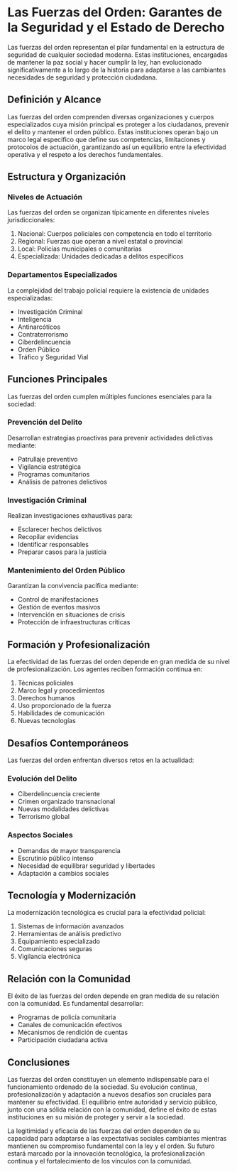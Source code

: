 # Las Fuerzas del Orden: Garantes de la Seguridad y el Estado de Derecho

Las fuerzas del orden representan el pilar fundamental en la estructura de seguridad de cualquier sociedad moderna. Estas instituciones, encargadas de mantener la paz social y hacer cumplir la ley, han evolucionado significativamente a lo largo de la historia para adaptarse a las cambiantes necesidades de seguridad y protección ciudadana.

## Definición y Alcance

Las fuerzas del orden comprenden diversas organizaciones y cuerpos especializados cuya misión principal es proteger a los ciudadanos, prevenir el delito y mantener el orden público. Estas instituciones operan bajo un marco legal específico que define sus competencias, limitaciones y protocolos de actuación, garantizando así un equilibrio entre la efectividad operativa y el respeto a los derechos fundamentales.

## Estructura y Organización

### Niveles de Actuación

Las fuerzas del orden se organizan típicamente en diferentes niveles jurisdiccionales:

1. Nacional: Cuerpos policiales con competencia en todo el territorio
2. Regional: Fuerzas que operan a nivel estatal o provincial
3. Local: Policías municipales o comunitarias
4. Especializada: Unidades dedicadas a delitos específicos

### Departamentos Especializados

La complejidad del trabajo policial requiere la existencia de unidades especializadas:

- Investigación Criminal
- Inteligencia
- Antinarcóticos
- Contraterrorismo
- Ciberdelincuencia
- Orden Público
- Tráfico y Seguridad Vial

## Funciones Principales

Las fuerzas del orden cumplen múltiples funciones esenciales para la sociedad:

### Prevención del Delito

Desarrollan estrategias proactivas para prevenir actividades delictivas mediante:

- Patrullaje preventivo
- Vigilancia estratégica
- Programas comunitarios
- Análisis de patrones delictivos

### Investigación Criminal

Realizan investigaciones exhaustivas para:

- Esclarecer hechos delictivos
- Recopilar evidencias
- Identificar responsables
- Preparar casos para la justicia

### Mantenimiento del Orden Público

Garantizan la convivencia pacífica mediante:

- Control de manifestaciones
- Gestión de eventos masivos
- Intervención en situaciones de crisis
- Protección de infraestructuras críticas

## Formación y Profesionalización

La efectividad de las fuerzas del orden depende en gran medida de su nivel de profesionalización. Los agentes reciben formación continua en:

1. Técnicas policiales
2. Marco legal y procedimientos
3. Derechos humanos
4. Uso proporcionado de la fuerza
5. Habilidades de comunicación
6. Nuevas tecnologías

## Desafíos Contemporáneos

Las fuerzas del orden enfrentan diversos retos en la actualidad:

### Evolución del Delito

- Ciberdelincuencia creciente
- Crimen organizado transnacional
- Nuevas modalidades delictivas
- Terrorismo global

### Aspectos Sociales

- Demandas de mayor transparencia
- Escrutinio público intenso
- Necesidad de equilibrar seguridad y libertades
- Adaptación a cambios sociales

## Tecnología y Modernización

La modernización tecnológica es crucial para la efectividad policial:

1. Sistemas de información avanzados
2. Herramientas de análisis predictivo
3. Equipamiento especializado
4. Comunicaciones seguras
5. Vigilancia electrónica

## Relación con la Comunidad

El éxito de las fuerzas del orden depende en gran medida de su relación con la comunidad. Es fundamental desarrollar:

- Programas de policía comunitaria
- Canales de comunicación efectivos
- Mecanismos de rendición de cuentas
- Participación ciudadana activa

## Conclusiones

Las fuerzas del orden constituyen un elemento indispensable para el funcionamiento ordenado de la sociedad. Su evolución continua, profesionalización y adaptación a nuevos desafíos son cruciales para mantener su efectividad. El equilibrio entre autoridad y servicio público, junto con una sólida relación con la comunidad, define el éxito de estas instituciones en su misión de proteger y servir a la sociedad.

La legitimidad y eficacia de las fuerzas del orden dependen de su capacidad para adaptarse a las expectativas sociales cambiantes mientras mantienen su compromiso fundamental con la ley y el orden. Su futuro estará marcado por la innovación tecnológica, la profesionalización continua y el fortalecimiento de los vínculos con la comunidad.
